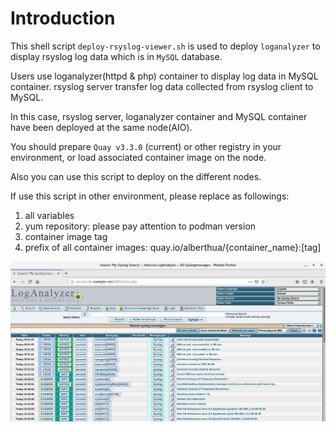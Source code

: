 # **Introduction** # 



This shell script `deploy-rsyslog-viewer.sh` is used to deploy `loganalyzer` to 
display rsyslog log data which is in `MySQL` database.

Users use loganalyzer(httpd & php) container to display log data in MySQL container. rsyslog server transfer log data collected from rsyslog client to MySQL.
    
In this case, rsyslog server, loganalyzer container and MySQL container have been 
deployed at the same node(AIO).

You should prepare `Quay v3.3.0` (current) or other registry in your environment, or load associated container image on the node.

Also you can use this script to deploy on the different nodes.

If use this script in other environment, please replace as followings:
1. all variables
2. yum repository: please pay attention to podman version
3. container image tag
4. prefix of all container images: quay.io/alberthua/{container_name}:[tag]

![1](https://github.com/Alberthua-Perl/summary-scripts/blob/master/deploy-rsyslog-viewer/loganalyzer-web.jpg)

